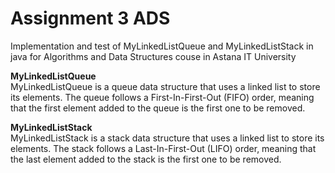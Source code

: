 # Assignment 3 ADS
Implementation and test of MyLinkedListQueue and MyLinkedListStack in java for Algorithms and Data Structures couse in Astana IT University

**MyLinkedListQueue**   
MyLinkedListQueue is a queue data structure that uses a linked list to store its elements. The queue follows a First-In-First-Out (FIFO) order, meaning that the first element added to the queue is the first one to be removed. 

**MyLinkedListStack**   
MyLinkedListStack is a stack data structure that uses a linked list to store its elements. The stack follows a Last-In-First-Out (LIFO) order, meaning that the last element added to the stack is the first one to be removed.


